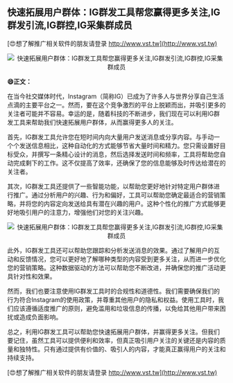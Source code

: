 ## **快速拓展用户群体：IG群发工具帮您赢得更多关注,IG群发引流,IG群控,IG采集群成员**

[😍想了解推广相关软件的朋友请登录 http://www.vst.tw](http://www.vst.tw)

 <center><img src="https://vst.tw/MP4/tuiguang/png/5.png" alt="快速拓展用户群体：IG群发工具帮您赢得更多关注,IG群发引流,IG群控,IG采集群成员"></center>

**😄正文：**

在当今社交媒体时代，Instagram（简称IG）已成为了许多人与世界分享自己生活点滴的主要平台之一。然而，要在这个竞争激烈的平台上脱颖而出，并吸引更多的关注者可能并不容易。幸运的是，随着科技的不断进步，我们现在可以利用IG群发工具来帮助我们快速拓展用户群体，从而赢得更多人的关注。

首先，IG群发工具允许您在短时间内向大量用户发送消息或分享内容。与手动一个个发送信息相比，这种自动化的方式能够节省大量时间和精力。您只需设置好目标受众，并撰写一条精心设计的消息，然后选择发送时间和频率，工具将帮助您自动完成剩下的工作。这不仅提高了效率，还确保了您的信息能够及时传达给潜在的关注者。

其次，IG群发工具还提供了一些智能功能，以帮助您更好地针对特定用户群体进行推广。通过分析用户的兴趣、行为和偏好，工具可以帮助您确定最适合的营销策略，并将您的内容定向发送给具有潜在兴趣的用户。这种个性化的推广方式能够更好地吸引用户的注意力，增强他们对您的关注兴趣。

 <center><img src="https://vst.tw/MP4/tuiguang/png/8.png" alt="快速拓展用户群体：IG群发工具帮您赢得更多关注,IG群发引流,IG群控,IG采集群成员"></center>

此外，IG群发工具还可以帮助您跟踪和分析发送消息的效果。通过了解用户的互动和反馈情况，您可以更好地了解哪种类型的内容受到更多关注，从而进一步优化您的营销策略。这种数据驱动的方法可以帮助您不断改进，并确保您的推广活动更具针对性和效果。

然而，我们也要注意使用IG群发工具时的合规性和道德性。我们需要确保我们的行为符合Instagram的使用政策，并尊重其他用户的隐私和权益。使用工具时，我们应该遵循适度推广的原则，避免滥用和垃圾信息的传播，以免给其他用户带来困扰或造成负面影响。

总之，利用IG群发工具可以帮助您快速拓展用户群体，并赢得更多关注。但我们要记住，虽然工具可以提供便利和效率，但真正吸引用户关注的关键还是内容的质量和独特性。只有通过提供有价值的、吸引人的内容，才能真正赢得用户的关注和持续支持。

[😍想了解推广相关软件的朋友请登录 http://www.vst.tw](http://www.vst.tw)



